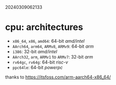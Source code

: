 20240309062133

# cpu: architectures

* `x86_64`, `x86`, `amd64`: 64-bit *amd/intel*
* `AArch64`, `arm64`, `ARMv8`, `ARMv9`: 64-bit *arm*
* `i386`: 32-bit *amd/intel*
* `AArch32`, `arm`, `ARMv1` to `ARMv7`: 32-bit *arm*
* `rv64gc`, `rv64g`: 64-bit *risc-v*
* `ppc64le`: 64-bit *powerpc*

thanks to <https://itsfoss.com/arm-aarch64-x86_64/>
